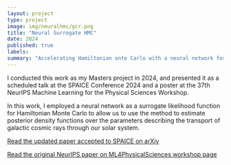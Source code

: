 ```yaml
---
layout: project
type: project
image: img/neuralhmc/gcr.png
title: "Neural Surrogate HMC"
date: 2024
published: true
labels:
summary: "Accelerating Hamiltonian onte Carlo with a neural network for galactic cosmic ray detection"
---
```


I conducted this work as my Masters project in 2024, and presented it as a scheduled talk at the SPAICE Conference 2024 and a poster at the 37th NeurIPS Machine Learning for the Physical Sciences Workshop.

In this work, I employed a neural network as a surrogate likelihood function for Hamiltonian Monte Carlo to allow us to use the method to estimate posterior density functions over the parameters describing the transport of galactic cosmic rays through our solar system.

[Read the updated paper accepted to SPAICE on arXiv](https://arxiv.org/abs/2407.20432)

[Read the original NeurIPS paper on ML4PhysicalSciences workshop page](https://ml4physicalsciences.github.io/2023/files/NeurIPS_ML4PS_2023_74.pdf)